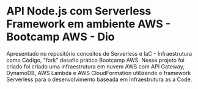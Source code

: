
# API Node.js com Serverless Framework em ambiente AWS - Bootcamp AWS - Dio

Apresentado no repositório conceitos de Serverless e IaC - Infraestrutura como Código, "fork" desafio prático Bootcamp AWS. 
Nesse projeto foi criado foi criado uma infraestrutura em nuvem AWS com API Gateway, DynamoDB, AWS Lambda e AWS CloudFormation utilizando o framework Serverless para o desenvolvimento baseada em Infraestrutura as a Code.
